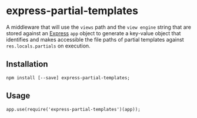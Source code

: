 # express-partial-templates

A middleware that will use the `views` path and the `view engine` string that are stored against an [Express](http://expressjs.com) `app` object to generate a key-value object that identifies and makes accessible the file paths of partial templates against `res.locals.partials` on execution.

## Installation

```
npm install [--save] express-partial-templates;
```

## Usage

```
app.use(require('express-partial-templates')(app));

```
